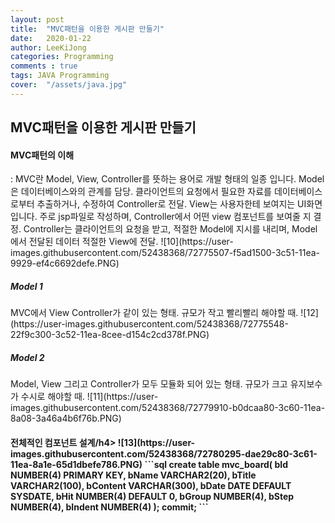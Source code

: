 ```yaml
---
layout: post
title:  "MVC패턴을 이용한 게시판 만들기"
date:   2020-01-22
author: LeeKiJong
categories: Programming
comments : true
tags: JAVA Programming
cover:  "/assets/java.jpg"
---
```

<h2>MVC패턴을 이용한 게시판 만들기</h2>
<h4>MVC패턴의 이해</h4>
: MVC란 Model, View, Controller를 뜻하는 용어로 개발 형태의 일종 입니다.  
Model은 데이터베이스와의 관계를 담당. 클라이언트의 요청에서 필요한 자료를 데이터베이스로부터 추출하거나, 수정하여 Controller로 전달.  
View는 사용자한테 보여지는 UI화면입니다. 주로 jsp파일로 작성하며, Controller에서 어떤 view 컴포넌트를 보여줄 지 결정.  
Controller는 클라이언트의 요청을 받고, 적절한 Model에 지시를 내리며, Model에서 전달된 데이터 적절한 View에 전달.  
![10](https://user-images.githubusercontent.com/52438368/72775507-f5ad1500-3c51-11ea-9929-ef4c6692defe.PNG)  
<h5>Model 1</h5>
MVC에서 View Controller가 같이 있는 형태.  
규모가 작고 빨리빨리 해야할 때.  
![12](https://user-images.githubusercontent.com/52438368/72775548-22f9c300-3c52-11ea-8cee-d154c2cd378f.PNG)  
<h5>Model 2</h5>
Model, View 그리고 Controller가 모두 모듈화 되어 있는 형태.  
규모가 크고 유지보수가 수시로 해야할 때.  
![11](https://user-images.githubusercontent.com/52438368/72779910-b0dcaa80-3c60-11ea-8a08-3a46a4b6f76b.PNG)  
<h4>전체적인 컴포넌트 설계/h4>
![13](https://user-images.githubusercontent.com/52438368/72780295-dae29c80-3c61-11ea-8a1e-65d1dbefe786.PNG)  
```sql
create table mvc_board(
    bId NUMBER(4) PRIMARY KEY,
    bName VARCHAR2(20),
    bTitle VARCHAR2(100),
    bContent VARCHAR(300),
    bDate DATE DEFAULT SYSDATE,
    bHit NUMBER(4) DEFAULT 0,
    bGroup NUMBER(4),
    bStep NUMBER(4),
    bIndent NUMBER(4)
);
commit;
```
